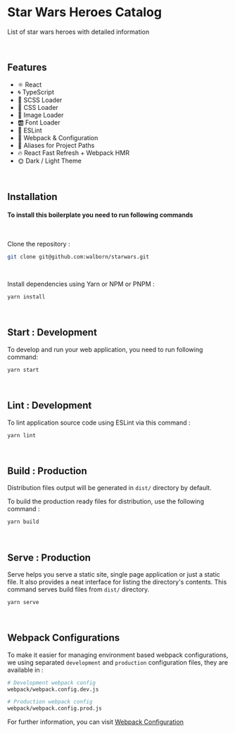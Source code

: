 # Star Wars Heroes Catalog

List of star wars heroes with detailed information 


<br>

## Features

- ⚛️ React
- 🌀 TypeScript
- 🥗 SCSS Loader
- 🎨 CSS Loader
- 📸 Image Loader
- 🆎 Font Loader
- 🧹 ESLint
- 🔱 Webpack & Configuration
- 🧩 Aliases for Project Paths
- 🔥 React Fast Refresh + Webpack HMR
- 🌞 Dark / Light Theme

<br />

## Installation

#### To install this boilerplate you need to run following commands

<br />

Clone the repository :

```bash
git clone git@github.com:walborn/starwars.git
```

<br />

Install dependencies using Yarn or NPM or PNPM :

```bash
yarn install
```

<br />

## Start : Development

To develop and run your web application, you need to run following command:

```bash
yarn start
```

<br />

## Lint : Development

To lint application source code using ESLint via this command :

```bash
yarn lint
```

<br />

## Build : Production

Distribution files output will be generated in `dist/` directory by default.

To build the production ready files for distribution, use the following command :

```bash
yarn build
```

<br />

## Serve : Production

Serve helps you serve a static site, single page application or just a static file. It also provides a neat interface for listing the directory's contents. This command serves build files from `dist/` directory.

```bash
yarn serve
```

<br />

## Webpack Configurations

To make it easier for managing environment based webpack configurations, we using separated `development` and `production` configuration files, they are available in :

```bash
# Development webpack config
webpack/webpack.config.dev.js

# Production webpack config
webpack/webpack.config.prod.js
```

For further information, you can visit [Webpack Configuration](https://webpack.js.org/configuration/)
